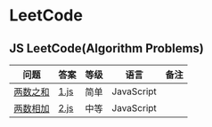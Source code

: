 # LeetCode

## JS LeetCode(Algorithm Problems)

| 问题                                       | 答案                                       | 等级   | 语言         | 备注   |
| ---------------------------------------- | ---------------------------------------- | ---- | ---------- | ---- |
| [两数之和](https://leetcode-cn.com/problems/two-sum/description/) | [1.js](https://github.com/nighthary/LeetCode/blob/master/js/1.js) | 简单   | JavaScript |      |
| [两数相加](https://leetcode-cn.com/problems/add-two-numbers/description/) | [2.js](https://github.com/nighthary/LeetCode/blob/master/js/2.js) | 中等   | JavaScript |      |
